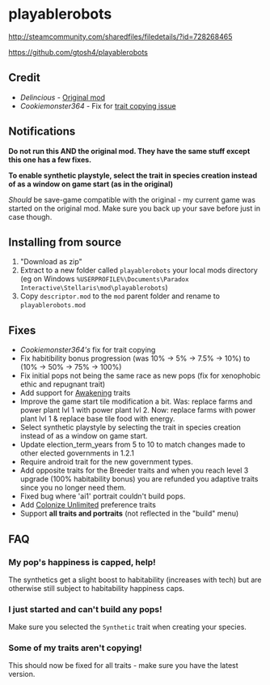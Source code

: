 # playablerobots
http://steamcommunity.com/sharedfiles/filedetails/?id=728268465

https://github.com/gtosh4/playablerobots

## Credit
* *Delincious* - [Original mod](http://steamcommunity.com/sharedfiles/filedetails/?id=681553348)
* *Cookiemonster364* - Fix for [trait copying issue](http://steamcommunity.com/workshop/filedetails/discussion/681553348/351660338704537339/)

## Notifications
<b>Do not run this AND the original mod. They have the same stuff except this one has a few fixes.</b>

<b>To enable synthetic playstyle, select the trait in species creation instead of as a window on game start (as in the original)</b>

<i>Should</i> be save-game compatible with the original - my current game was started on the original mod. Make sure you back up your save before just in case though.

## Installing from source
1. "Download as zip"
2. Extract to a new folder called `playablerobots` your local mods directory (eg on Windows `%USERPROFILE%\Documents\Paradox Interactive\Stellaris\mod\playablerobots`)
3. Copy `descriptor.mod` to the `mod` parent folder and rename to `playablerobots.mod`

## Fixes
* *Cookiemonster364's* fix for trait copying
* Fix habitibility bonus progression (was 10% -> 5% -> 7.5% -> 10%) to (10% -> 50% -> 75% -> 100%)
* Fix initial pops not being the same race as new pops (fix for xenophobic ethic and repugnant trait)
* Add support for [Awakening](http://steamcommunity.com/sharedfiles/filedetails/?id=719876273) traits
* Improve the game start tile modification a bit. Was: replace farms and power plant lvl 1 with power plant lvl 2. Now: replace farms with power plant lvl 1 & replace base tile food with energy.
* Select synthetic playstyle by selecting the trait in species creation instead of as a window on game start.
* Update election_term_years from 5 to 10 to match changes made to other elected governments in 1.2.1
* Require android trait for the new government types.
* Add opposite traits for the Breeder traits and when you reach level 3 upgrade (100% habitability bonus) you are refunded you adaptive traits since you no longer need them.
* Fixed bug where 'ai1' portrait couldn't build pops.
* Add [Colonize Unlimited](http://steamcommunity.com/workshop/filedetails/?id=682582076) preference traits
* Support **all traits and portraits** (not reflected in the "build" menu)

## FAQ
### My pop's happiness is capped, help!
The synthetics get a slight boost to habitability (increases with tech) but are otherwise still subject to habitability happiness caps.

### I just started and can't build any pops!
Make sure you selected the `Synthetic` trait when creating your species.

### Some of my traits aren't copying!
This should now be fixed for all traits - make sure you have the latest version.
